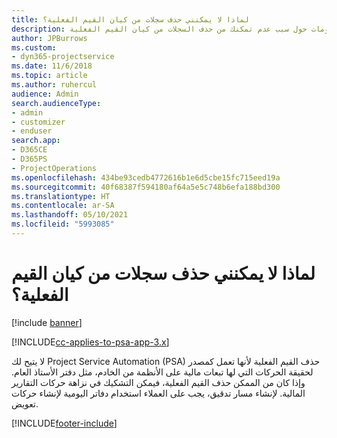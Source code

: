 ```yaml
---
title: لماذا لا يمكنني حذف سجلات من كيان القيم الفعلية؟
description: يقدم هذا الموضوع معلومات حول سبب عدم تمكنك من حذف السجلات من كيان القيم الفعلية.
author: JPBurrows
ms.custom:
- dyn365-projectservice
ms.date: 11/6/2018
ms.topic: article
ms.author: ruhercul
audience: Admin
search.audienceType:
- admin
- customizer
- enduser
search.app:
- D365CE
- D365PS
- ProjectOperations
ms.openlocfilehash: 434be93cedb4772616b1e6d5cbe15fc715eed19a
ms.sourcegitcommit: 40f68387f594180af64a5e5c748b6efa188bd300
ms.translationtype: HT
ms.contentlocale: ar-SA
ms.lasthandoff: 05/10/2021
ms.locfileid: "5993085"
---
```

# <a name="why-cant-i-delete-records-from-the-actuals-entity"></a>لماذا لا يمكنني حذف سجلات من كيان القيم الفعلية؟

[!include [banner](../includes/psa-now-project-operations.md)]

[!INCLUDE[cc-applies-to-psa-app-3.x](../includes/cc-applies-to-psa-app-3x.md)]

لا يتيح لك Project Service Automation (PSA) حذف القيم الفعلية لأنها تعمل كمصدر لحقيقة الحركات التي لها تبعات مالية على الأنظمة من الخادم، مثل دفتر الأستاذ العام. وإذا كان من الممكن حذف القيم الفعلية، فيمكن التشكيك في نزاهة حركات التقارير المالية. لإنشاء مسار تدقيق، يجب على العملاء استخدام دفاتر اليومية لإنشاء حركات تعويض.



[!INCLUDE[footer-include](../includes/footer-banner.md)]